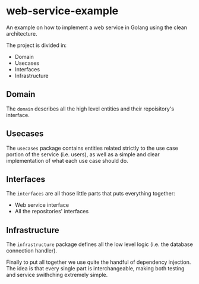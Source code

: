 # web-service-example
An example on how to implement a web service in Golang using the clean architecture.

The project is divided in:

- Domain
- Usecases
- Interfaces
- Infrastructure

## Domain
The `domain` describes all the high level entities and their repoisitory's interface.

## Usecases
The `usecases` package contains entities related strictly to the use case portion of the service (i.e. users), as well as a simple and clear implementation of what each use case should do.

## Interfaces
The `interfaces` are all those little parts that puts everything together:

- Web service interface
- All the repositories' interfaces

## Infrastructure
The `infrastructure` package defines all the low level logic (i.e. the database connection handler).



Finally to put all together we use quite the handful of dependency injection. The idea is that every single part is interchangeable, making both testing and service swithching extremely simple.

